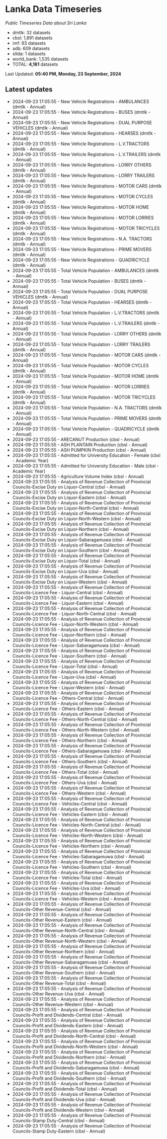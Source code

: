 # Lanka Data Timeseries
*Public Timeseries Data about Sri Lanka*

* dmtlk: 32 datasets
* cbsl: 1,891 datasets
* imf: 93 datasets
* adb: 609 datasets
* sltda: 1 datasets
* world_bank: 1,535 datasets
* TOTAL: **4,161** datasets

Last Updated: **05:40 PM, Monday, 23 September, 2024**

## Latest updates

* 2024-09-23 17:05:55 - New Vehicle Registrations - AMBULANCES (dmtlk - Annual)
* 2024-09-23 17:05:55 - New Vehicle Registrations - BUSES (dmtlk - Annual)
* 2024-09-23 17:05:55 - New Vehicle Registrations - DUAL PURPOSE VEHICLES (dmtlk - Annual)
* 2024-09-23 17:05:55 - New Vehicle Registrations - HEARSES (dmtlk - Annual)
* 2024-09-23 17:05:55 - New Vehicle Registrations - L.V.TRACTORS (dmtlk - Annual)
* 2024-09-23 17:05:55 - New Vehicle Registrations - L.V.TRAILERS (dmtlk - Annual)
* 2024-09-23 17:05:55 - New Vehicle Registrations - LORRY OTHERS (dmtlk - Annual)
* 2024-09-23 17:05:55 - New Vehicle Registrations - LORRY TRAILERS (dmtlk - Annual)
* 2024-09-23 17:05:55 - New Vehicle Registrations - MOTOR CARS (dmtlk - Annual)
* 2024-09-23 17:05:55 - New Vehicle Registrations - MOTOR CYCLES (dmtlk - Annual)
* 2024-09-23 17:05:55 - New Vehicle Registrations - MOTOR HOME (dmtlk - Annual)
* 2024-09-23 17:05:55 - New Vehicle Registrations - MOTOR LORRIES (dmtlk - Annual)
* 2024-09-23 17:05:55 - New Vehicle Registrations - MOTOR TRICYCLES (dmtlk - Annual)
* 2024-09-23 17:05:55 - New Vehicle Registrations - N.A. TRACTORS (dmtlk - Annual)
* 2024-09-23 17:05:55 - New Vehicle Registrations - PRIME MOVERS (dmtlk - Annual)
* 2024-09-23 17:05:55 - New Vehicle Registrations - QUADRICYCLE (dmtlk - Annual)
* 2024-09-23 17:05:55 - Total Vehicle Population - AMBULANCES (dmtlk - Annual)
* 2024-09-23 17:05:55 - Total Vehicle Population - BUSES (dmtlk - Annual)
* 2024-09-23 17:05:55 - Total Vehicle Population - DUAL PURPOSE VEHICLES (dmtlk - Annual)
* 2024-09-23 17:05:55 - Total Vehicle Population - HEARSES (dmtlk - Annual)
* 2024-09-23 17:05:55 - Total Vehicle Population - L.V.TRACTORS (dmtlk - Annual)
* 2024-09-23 17:05:55 - Total Vehicle Population - L.V.TRAILERS (dmtlk - Annual)
* 2024-09-23 17:05:55 - Total Vehicle Population - LORRY OTHERS (dmtlk - Annual)
* 2024-09-23 17:05:55 - Total Vehicle Population - LORRY TRAILERS (dmtlk - Annual)
* 2024-09-23 17:05:55 - Total Vehicle Population - MOTOR CARS (dmtlk - Annual)
* 2024-09-23 17:05:55 - Total Vehicle Population - MOTOR CYCLES (dmtlk - Annual)
* 2024-09-23 17:05:55 - Total Vehicle Population - MOTOR HOME (dmtlk - Annual)
* 2024-09-23 17:05:55 - Total Vehicle Population - MOTOR LORRIES (dmtlk - Annual)
* 2024-09-23 17:05:55 - Total Vehicle Population - MOTOR TRICYCLES (dmtlk - Annual)
* 2024-09-23 17:05:55 - Total Vehicle Population - N.A. TRACTORS (dmtlk - Annual)
* 2024-09-23 17:05:55 - Total Vehicle Population - PRIME MOVERS (dmtlk - Annual)
* 2024-09-23 17:05:55 - Total Vehicle Population - QUADRICYCLE (dmtlk - Annual)
* 2024-09-23 17:05:55 - ARECANUT Production (cbsl - Annual)
* 2024-09-23 17:05:55 - ASH PLANTAIN Production (cbsl - Annual)
* 2024-09-23 17:05:55 - ASH PUMPKIN Production (cbsl - Annual)
* 2024-09-23 17:05:55 - Admitted for University Education - Female (cbsl - Academic Year)
* 2024-09-23 17:05:55 - Admitted for University Education - Male (cbsl - Academic Year)
* 2024-09-23 17:05:55 - Agriculture Volume Index (cbsl - Annual)
* 2024-09-23 17:05:55 - Analysis of Revenue Collection of Provincial Councils-Excise Duty on Liquor-Central (cbsl - Annual)
* 2024-09-23 17:05:55 - Analysis of Revenue Collection of Provincial Councils-Excise Duty on Liquor-Eastern (cbsl - Annual)
* 2024-09-23 17:05:55 - Analysis of Revenue Collection of Provincial Councils-Excise Duty on Liquor-North-Central (cbsl - Annual)
* 2024-09-23 17:05:55 - Analysis of Revenue Collection of Provincial Councils-Excise Duty on Liquor-North-Western (cbsl - Annual)
* 2024-09-23 17:05:55 - Analysis of Revenue Collection of Provincial Councils-Excise Duty on Liquor-Northern (cbsl - Annual)
* 2024-09-23 17:05:55 - Analysis of Revenue Collection of Provincial Councils-Excise Duty on Liquor-Sabaragamuwa (cbsl - Annual)
* 2024-09-23 17:05:55 - Analysis of Revenue Collection of Provincial Councils-Excise Duty on Liquor-Southern (cbsl - Annual)
* 2024-09-23 17:05:55 - Analysis of Revenue Collection of Provincial Councils-Excise Duty on Liquor-Total (cbsl - Annual)
* 2024-09-23 17:05:55 - Analysis of Revenue Collection of Provincial Councils-Excise Duty on Liquor-Uva (cbsl - Annual)
* 2024-09-23 17:05:55 - Analysis of Revenue Collection of Provincial Councils-Excise Duty on Liquor-Western (cbsl - Annual)
* 2024-09-23 17:05:55 - Analysis of Revenue Collection of Provincial Councils-Licence Fee - Liquor-Central (cbsl - Annual)
* 2024-09-23 17:05:55 - Analysis of Revenue Collection of Provincial Councils-Licence Fee - Liquor-Eastern (cbsl - Annual)
* 2024-09-23 17:05:55 - Analysis of Revenue Collection of Provincial Councils-Licence Fee - Liquor-North-Central (cbsl - Annual)
* 2024-09-23 17:05:55 - Analysis of Revenue Collection of Provincial Councils-Licence Fee - Liquor-North-Western (cbsl - Annual)
* 2024-09-23 17:05:55 - Analysis of Revenue Collection of Provincial Councils-Licence Fee - Liquor-Northern (cbsl - Annual)
* 2024-09-23 17:05:55 - Analysis of Revenue Collection of Provincial Councils-Licence Fee - Liquor-Sabaragamuwa (cbsl - Annual)
* 2024-09-23 17:05:55 - Analysis of Revenue Collection of Provincial Councils-Licence Fee - Liquor-Southern (cbsl - Annual)
* 2024-09-23 17:05:55 - Analysis of Revenue Collection of Provincial Councils-Licence Fee - Liquor-Total (cbsl - Annual)
* 2024-09-23 17:05:55 - Analysis of Revenue Collection of Provincial Councils-Licence Fee - Liquor-Uva (cbsl - Annual)
* 2024-09-23 17:05:55 - Analysis of Revenue Collection of Provincial Councils-Licence Fee - Liquor-Western (cbsl - Annual)
* 2024-09-23 17:05:55 - Analysis of Revenue Collection of Provincial Councils-Licence Fee - Others-Central (cbsl - Annual)
* 2024-09-23 17:05:55 - Analysis of Revenue Collection of Provincial Councils-Licence Fee - Others-Eastern (cbsl - Annual)
* 2024-09-23 17:05:55 - Analysis of Revenue Collection of Provincial Councils-Licence Fee - Others-North-Central (cbsl - Annual)
* 2024-09-23 17:05:55 - Analysis of Revenue Collection of Provincial Councils-Licence Fee - Others-North-Western (cbsl - Annual)
* 2024-09-23 17:05:55 - Analysis of Revenue Collection of Provincial Councils-Licence Fee - Others-Northern (cbsl - Annual)
* 2024-09-23 17:05:55 - Analysis of Revenue Collection of Provincial Councils-Licence Fee - Others-Sabaragamuwa (cbsl - Annual)
* 2024-09-23 17:05:55 - Analysis of Revenue Collection of Provincial Councils-Licence Fee - Others-Southern (cbsl - Annual)
* 2024-09-23 17:05:55 - Analysis of Revenue Collection of Provincial Councils-Licence Fee - Others-Total (cbsl - Annual)
* 2024-09-23 17:05:55 - Analysis of Revenue Collection of Provincial Councils-Licence Fee - Others-Uva (cbsl - Annual)
* 2024-09-23 17:05:55 - Analysis of Revenue Collection of Provincial Councils-Licence Fee - Others-Western (cbsl - Annual)
* 2024-09-23 17:05:55 - Analysis of Revenue Collection of Provincial Councils-Licence Fee - Vehicles-Central (cbsl - Annual)
* 2024-09-23 17:05:55 - Analysis of Revenue Collection of Provincial Councils-Licence Fee - Vehicles-Eastern (cbsl - Annual)
* 2024-09-23 17:05:55 - Analysis of Revenue Collection of Provincial Councils-Licence Fee - Vehicles-North-Central (cbsl - Annual)
* 2024-09-23 17:05:55 - Analysis of Revenue Collection of Provincial Councils-Licence Fee - Vehicles-North-Western (cbsl - Annual)
* 2024-09-23 17:05:55 - Analysis of Revenue Collection of Provincial Councils-Licence Fee - Vehicles-Northern (cbsl - Annual)
* 2024-09-23 17:05:55 - Analysis of Revenue Collection of Provincial Councils-Licence Fee - Vehicles-Sabaragamuwa (cbsl - Annual)
* 2024-09-23 17:05:55 - Analysis of Revenue Collection of Provincial Councils-Licence Fee - Vehicles-Southern (cbsl - Annual)
* 2024-09-23 17:05:55 - Analysis of Revenue Collection of Provincial Councils-Licence Fee - Vehicles-Total (cbsl - Annual)
* 2024-09-23 17:05:55 - Analysis of Revenue Collection of Provincial Councils-Licence Fee - Vehicles-Uva (cbsl - Annual)
* 2024-09-23 17:05:55 - Analysis of Revenue Collection of Provincial Councils-Licence Fee - Vehicles-Western (cbsl - Annual)
* 2024-09-23 17:05:55 - Analysis of Revenue Collection of Provincial Councils-Other Revenue-Central (cbsl - Annual)
* 2024-09-23 17:05:55 - Analysis of Revenue Collection of Provincial Councils-Other Revenue-Eastern (cbsl - Annual)
* 2024-09-23 17:05:55 - Analysis of Revenue Collection of Provincial Councils-Other Revenue-North-Central (cbsl - Annual)
* 2024-09-23 17:05:55 - Analysis of Revenue Collection of Provincial Councils-Other Revenue-North-Western (cbsl - Annual)
* 2024-09-23 17:05:55 - Analysis of Revenue Collection of Provincial Councils-Other Revenue-Northern (cbsl - Annual)
* 2024-09-23 17:05:55 - Analysis of Revenue Collection of Provincial Councils-Other Revenue-Sabaragamuwa (cbsl - Annual)
* 2024-09-23 17:05:55 - Analysis of Revenue Collection of Provincial Councils-Other Revenue-Southern (cbsl - Annual)
* 2024-09-23 17:05:55 - Analysis of Revenue Collection of Provincial Councils-Other Revenue-Total (cbsl - Annual)
* 2024-09-23 17:05:55 - Analysis of Revenue Collection of Provincial Councils-Other Revenue-Uva (cbsl - Annual)
* 2024-09-23 17:05:55 - Analysis of Revenue Collection of Provincial Councils-Other Revenue-Western (cbsl - Annual)
* 2024-09-23 17:05:55 - Analysis of Revenue Collection of Provincial Councils-Profit and Dividends-Central (cbsl - Annual)
* 2024-09-23 17:05:55 - Analysis of Revenue Collection of Provincial Councils-Profit and Dividends-Eastern (cbsl - Annual)
* 2024-09-23 17:05:55 - Analysis of Revenue Collection of Provincial Councils-Profit and Dividends-North-Central (cbsl - Annual)
* 2024-09-23 17:05:55 - Analysis of Revenue Collection of Provincial Councils-Profit and Dividends-North-Western (cbsl - Annual)
* 2024-09-23 17:05:55 - Analysis of Revenue Collection of Provincial Councils-Profit and Dividends-Northern (cbsl - Annual)
* 2024-09-23 17:05:55 - Analysis of Revenue Collection of Provincial Councils-Profit and Dividends-Sabaragamuwa (cbsl - Annual)
* 2024-09-23 17:05:55 - Analysis of Revenue Collection of Provincial Councils-Profit and Dividends-Southern (cbsl - Annual)
* 2024-09-23 17:05:55 - Analysis of Revenue Collection of Provincial Councils-Profit and Dividends-Total (cbsl - Annual)
* 2024-09-23 17:05:55 - Analysis of Revenue Collection of Provincial Councils-Profit and Dividends-Uva (cbsl - Annual)
* 2024-09-23 17:05:55 - Analysis of Revenue Collection of Provincial Councils-Profit and Dividends-Western (cbsl - Annual)
* 2024-09-23 17:05:55 - Analysis of Revenue Collection of Provincial Councils-Stamp Duty-Central (cbsl - Annual)
* 2024-09-23 17:05:55 - Analysis of Revenue Collection of Provincial Councils-Stamp Duty-Eastern (cbsl - Annual)